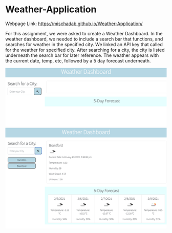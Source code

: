# Weather-Application
Webpage Link:
https://mischadab.github.io/Weather-Application/

For this assignment, we were asked to create a Weather Dashboard. 
In the weather dashboard, we needed to include a search bar that functions, and searches for weather in the specified city. 
We linked an API key that called for the weather for specified city.
After searching for a city, the city is listed underneath the search bar for later reference.
The weather appears with the current date, temp, etc, followed by a 5 day forecast underneath. 

![SS1](Assets/SS1.png?raw=true)
![SS2](Assets/SS2.png?raw=true)
